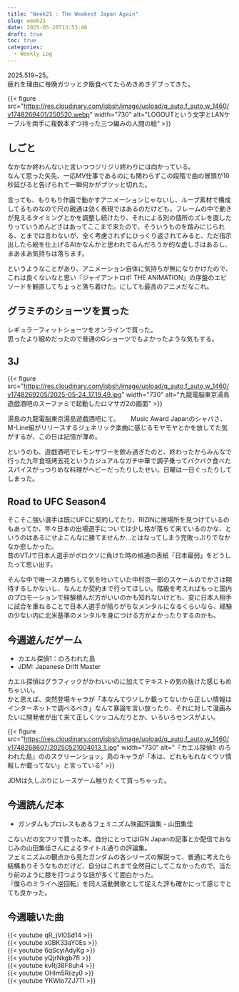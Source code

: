 ```yaml
---
title: "Week21 : The Weakest Japan Again"
slug: week21
date: 2025-05-20T13:53:46
draft: true
toc: true
categories:
  - Weekly Log
---
```

2025.519~25。  
疲れを理由に毎晩ガツッと夕飯食べてたらめきめきデブってきた。

{{< figure src="https://res.cloudinary.com/isbsh/image/upload/q_auto,f_auto,w_1460/v1748269401/250520.webp" width="730" alt="LOGOUTという文字とLANケーブルを両手に複数本ずつ持った三つ編みの人間の絵" >}}

<!--more-->

## しごと

なかなか終わんないと言いつつジリジリ終わりには向かっている。  
なんて思った矢先、一応MV仕事であるのにも関わらずこの段階で曲の冒頭が10秒延びると告げられて一瞬何かがプツッと切れた。

言っても、もりもり作画で動かすアニメーションじゃないし、ループ素材で構成してるものなので尺の融通は効く表現ではあるのだけども。フレームの中で動きが見えるタイミングとかを調整し続けたり、それによる別の個所のズレを直したりっていうめんどさはあってここまで来たので、そういうものを踏みにじられる、とまでは言わないが、全く考慮されずにひっくり返されてみると、ただ指示出したら絵を仕上げるAIかなんかと思われてるんだろうか的な虚しさはあるし、まあまあ気持ちは落ちます。

というようなことがあり、アニメーション自体に気持ちが無になりかけたので、これは良くないなと思い『ジャイアントロボ THE ANIMATION』の序盤のエピソードを観直してちょっと落ち着けた。にしても最高のアニメだなこれ。

## グラミチのショーツを買った

レギュラーフィットショーツをオンラインで買った。  
思ったより細めだったので普通のGショーツでもよかったような気もする。

## 3J

{{< figure src="https://res.cloudinary.com/isbsh/image/upload/q_auto,f_auto,w_1460/v1748269205/2025-05-24_17.19.49.jpg"  width="730" alt="九龍電脳東京湯島遊戯酒吧のスーファミで起動したロマサガ2の画面" >}}

湯島の九龍電脳東京湯島遊戯酒吧にて。　　
Music Award Japanのシャバさ、M-Line組がリリースするジェネリック楽曲に感じるモヤモヤとかを放してた気がするが、この日は記憶が薄め。

というのも、遊戯酒吧でレモンサワーを飲み過ぎたのと、終わったからみんなで行った九年食班烤五花というカジュアルなガチ中華で調子乗ってバクバク食べたスパイスがっつりめな料理がヘビーだったりしたせい。日曜は一日ぐったりしてしまった。

## Road to UFC Season4

そこそこ強い選手は既にUFCに契約してたり、RIZINに居場所を見つけているのもあってか、年々日本の出場選手については少し格が落ちて来ているのかな、というのはあるにせよこんなに勝てませんか…とはなってしまう完敗っぷりでなかなか悲しかった。  
昔のVTJで日本人選手がボロクソに負けた時の格通の表紙「日本最弱」をどうしたって思い出す。

そんな中で唯一スカ勝ちして気を吐いていた中村京一郎のスケールのでかさは期待するしかないし、なんとか契約まで行ってほしい。階級を考えればもっと国内のプロモーションで経験積んだ方がいいのかも知れないけども、変に日本人相手に試合を重ねることで日本人選手が陥りがちなメンタルになるくらいなら、経験の少ない内に北米基準のメンタルを身につける方がよかったりするのかも。

## 今週遊んだゲーム

- カエル探偵1：のろわれた島
- JDM: Japanese Drift Master

カエル探偵はグラフィックがかわいいのに加えてテキストの気の抜けた感じもめちゃいい。  
かと思えば、突然登場キャラが「本なんてウソしか載ってないから正しい情報はインターネットで調べるべき」なんて暴論を言い放ったり、それに対して漫画みたいに開発者が出て来て正しくツッコんだりとか、いろいろセンスがよい。

{{< figure  src="https://res.cloudinary.com/isbsh/image/upload/q_auto,f_auto,w_1460/v1748268607/20250521004013_1.jpg" width="730" alt="『カエル探偵1: のろわれた島』ののスクリーンショッ。鳥のキャラが「本は、どれももれなくウソ情報しか載ってない」と言っている" >}}

JDMは久しぶりにレースゲーム触りたくて買っちゃった。

## 今週読んだ本

- ガンダムもプロレスもあるフェミニズム映画評論集 - 山田集佳

こないだの文フリで買った本。自分にとってはIGN Japanの記事とか配信でおなじみの山田集佳さんによるタイトル通りの評論集。   
フェミニズムの観点から見たガンダムの各シリーズの解説って、普通に考えたら結構ありそうなものだけど、自分はこれまで全然目にしてこなかったので、当たり前のように膝を打つような話が多くて面白かった。  
『僕らのミライへ逆回転』を同人活動賛歌として捉えた評も確かにって感じでとても良かった。

## 今週聴いた曲

{{< youtube qR_jVl0Sd14 >}}  
{{< youtube x0BK33aY0Es >}}  
{{< youtube 6qScyiAdyKg >}}  
{{< youtube yQjrNkgb7fI >}}  
{{< youtube kvRj38F8uh4 >}}  
{{< youtube OHIm5Riizy0 >}}  
{{< youtube YKWlo7ZJ7TI >}}